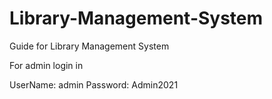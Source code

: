 # Library-Management-System
Guide for Library Management System

For admin login in

UserName: admin
Password: Admin2021
